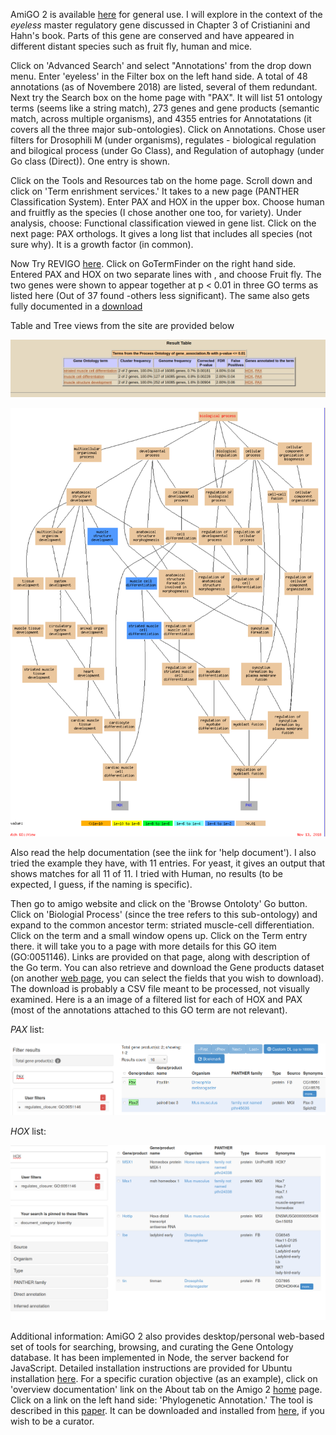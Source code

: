AmiGO 2 is available [here](http://amigo.geneontology.org/amigo) for general use. I will explore in the context of the *eyeless* master regulatory gene discussed in Chapter 3 of Cristianini and Hahn's book. Parts of this gene are conserved and have appeared in different distant species such as fruit fly, human and mice.

Click on 'Advanced Search' and select "Annotations' from the drop down menu. Enter 'eyeless' in the Filter box on the left hand side. A total of 48 annotations (as of Novembere 2018) are listed, several of them redundant. Next try the Search box on the home page with "PAX". It will list 51  ontology terms (seems like a string match), 273 genes and gene products (semantic match, across multiple organisms), and 4355 entries for Annotatations (it covers all the three major sub-ontologies). Click on Annotations. Chose user filters for Drosophili M (under organisms), regulates - biological regulation and bilogical process (under Go Class), and Regulation of autophagy (under Go class (Direct)). One entry is shown. 

Click on the Tools and Resources tab on the home page. Scroll down and click on 'Term enrishment services.' It takes to a new page (PANTHER Classification System). Enter PAX and HOX in the upper box. Choose human and fruitfly as the species (I chose another one too, for variety). Under analysis, choose:  Functional classification viewed in gene list. Click on the next page: PAX orthologs. It gives a long list that includes all species (not sure why). It is a growth factor (in common). 

Now Try REVIGO [here](http://revigo.irb.hr/). Click on GoTermFinder on the right hand side. Entered PAX and HOX on two separate lines with <Enter>, and choose Fruit fly. The two genes were shown to appear together at p < 0.01 in three GO terms as listed here (Out of 37 found -others less significant). The same also gets fully documented in a [download](https://github.com/RShankar/Semantic-Web-for-Genomics/blob/master/Tools/Reports/GoToFinder%20Results%20for%20HOX%20PAXC%20FruitFly.tar)

Table and Tree views from the site are provided below

![alt text](https://github.com/RShankar/Semantic-Web-for-Genomics/blob/master/Tools/Images/Table%20HOX%20PAX%203%20GO%20terms.png "Table for HOX and PAX GO term linkages")

![alt text](https://github.com/RShankar/Semantic-Web-for-Genomics/blob/master/Tools/Images/Tree%20HOX%20PAX%203%20GO%20Terms.png "Tree for HOX and PAX Go term linkages")


Also read the help documentation (see the iink for 'help document'). I also tried the example they have, with 11 entries. For yeast, it gives an output that shows matches for all 11 of 11. I tried with Human, no results (to be expected, I guess, if the naming is specific). 

Then go to amigo website and click on the 'Browse Ontoloty' Go button. Click on 'Biologial Process' (since the tree refers to this sub-ontology) and expand to the common ancestor term: striated muscle-cell differentiation. Click on the term and a small window opens up. Click on the Term entry there. it will take you to a page with more details for this GO item (GO:0051146). Links are provided on that page, along with description of the Go term. You can also retrieve and download the Gene products dataset (on another [web page](http://amigo.geneontology.org/amigo/term/GO:0051146), you can select the fields that you wish to download). The download is probably a CSV file meant to be processed, not visually examined. Here is a an  image of a filtered list for each of HOX and PAX (most of the annotations attached to this GO term are not relevant).

*PAX* list:

![alt text](https://github.com/RShankar/Semantic-Web-for-Genomics/blob/master/Tools/Images/PAX%20list%20across%20species.png "PAX list")

*HOX* list:

![alt text](https://github.com/RShankar/Semantic-Web-for-Genomics/blob/master/Tools/Images/HOX%20list%20across%20species.png "HOX list")

Additional information: AmiGO 2 also provides desktop/personal web-based set of tools for searching, browsing, and curating the Gene Ontology database. It has been implemented in Node, the server backend for JavaScript. Detailed installation instructions are provided for Ubuntu installation [here](http://wiki.geneontology.org/index.php/AmiGO_2_Manual:_Installation_(2.4.x)). For a specific curation objective (as an example), click on 'overview documentation' link on the About tab on the Amigo 2 [home](http://amigo.geneontology.org/amigo) page. Click on a link on the left hand side: 'Phylogenetic Annotation.'  The tool is described in this [paper](https://www.ncbi.nlm.nih.gov/pmc/articles/PMC3178059/pdf/bbr042.pdf). It can be downloaded and installed from [here](http://paintcuration.usc.edu/), if you wish to be a curator. 
